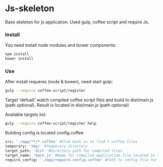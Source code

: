 # Js-skeleton

Base skeleton for js application. Used gulp, coffee script and require Js.

### Install

You need install node modules and bower components:

```bash
npm install
bower install
```

### Use

After install requeres (node & bower), need start gulp:

```bash
gulp --require coffee-script/register
```

Target 'defualt' watch compiled coffee script files and build to dist/main.js (path optional). Result is located in dist/main.js (path optional)

Available targets list:

```bash
gulp --require coffee-script/register help
```

Building config is located config.coffee

```coffee
src: './app/**/*.coffee' #Glob mask in to find *.coffee files
temporary: 'tmp/' #Temporary directory
target_path: 'dist' #Directory path for compiled files
target_name: 'main.js' #Name for compiled application file located in target_path
require_config: './app/require.config.coffee' #Path to config file for require Js
```
